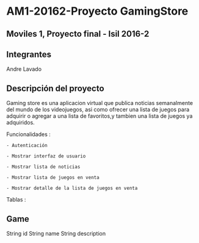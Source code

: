 # AM1-20162-Proyecto GamingStore

## Moviles 1, Proyecto final - Isil 2016-2

## Integrantes
Andre Lavado

## Descripción del proyecto

  Gaming store es una aplicacion virtual que publica noticias semanalmente del mundo de los videojuegos, asi como ofrecer una lista de juegos para adquirir o agregar a una lista de favoritos,y tambien una lista de juegos ya adquiridos.
  
  Funcionalidades :
  
    - Autenticación
    
    - Mostrar interfaz de usuario
    
    - Mostrar lista de noticias
    
    - Mostrar lista de juegos en venta
    
    - Mostrar detalle de la lista de juegos en venta
    

Tablas : 

Game
------------ 
String id 
String name 
String description 
 
